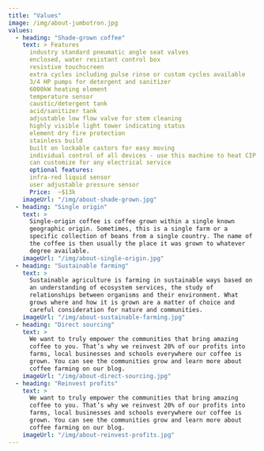 ```yaml
---
title: "Values"
image: /img/about-jumbotron.jpg
values:
  - heading: "Shade-grown coffee"
    text: > Features
      industry standard pneumatic angle seat valves
      enclosed, water resistant control box
      resistive touchscreen
      extra cycles including pulse rinse or custom cycles available
      3/4 HP pumps for detergent and sanitizer 
      6000kW heating element
      temperature sensor
      caustic/detergent tank
      acid/sanitizer tank
      adjustable low flow valve for stem cleaning
      highly visible light tower indicating status
      element dry fire protection 
      stainless build
      built on lockable castors for easy moving
      individual control of all devices - use this machine to heat CIP solution or draft line cleaning solution 
      can customize for any electrical service
      optional features:
      infra-red liquid sensor
      user adjustable pressure sensor
      Price:  ~$13k
    imageUrl: "/img/about-shade-grown.jpg"
  - heading: "Single origin"
    text: >
      Single-origin coffee is coffee grown within a single known
      geographic origin. Sometimes, this is a single farm or a
      specific collection of beans from a single country. The name of
      the coffee is then usually the place it was grown to whatever
      degree available.
    imageUrl: "/img/about-single-origin.jpg"
  - heading: "Sustainable farming"
    text: >
      Sustainable agriculture is farming in sustainable ways based on
      an understanding of ecosystem services, the study of
      relationships between organisms and their environment. What
      grows where and how it is grown are a matter of choice and
      careful consideration for nature and communities.
    imageUrl: "/img/about-sustainable-farming.jpg"
  - heading: "Direct sourcing"
    text: >
      We want to truly empower the communities that bring amazing
      coffee to you. That’s why we reinvest 20% of our profits into
      farms, local businesses and schools everywhere our coffee is
      grown. You can see the communities grow and learn more about
      coffee farming on our blog.
    imageUrl: "/img/about-direct-sourcing.jpg"
  - heading: "Reinvest profits"
    text: >
      We want to truly empower the communities that bring amazing
      coffee to you. That’s why we reinvest 20% of our profits into
      farms, local businesses and schools everywhere our coffee is
      grown. You can see the communities grow and learn more about
      coffee farming on our blog.
    imageUrl: "/img/about-reinvest-profits.jpg"
---
```


